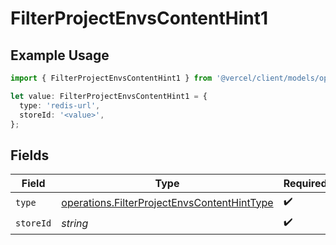 # FilterProjectEnvsContentHint1

## Example Usage

```typescript
import { FilterProjectEnvsContentHint1 } from '@vercel/client/models/operations';

let value: FilterProjectEnvsContentHint1 = {
  type: 'redis-url',
  storeId: '<value>',
};
```

## Fields

| Field     | Type                                                                                                       | Required           | Description |
| --------- | ---------------------------------------------------------------------------------------------------------- | ------------------ | ----------- |
| `type`    | [operations.FilterProjectEnvsContentHintType](../../models/operations/filterprojectenvscontenthinttype.md) | :heavy_check_mark: | N/A         |
| `storeId` | _string_                                                                                                   | :heavy_check_mark: | N/A         |
